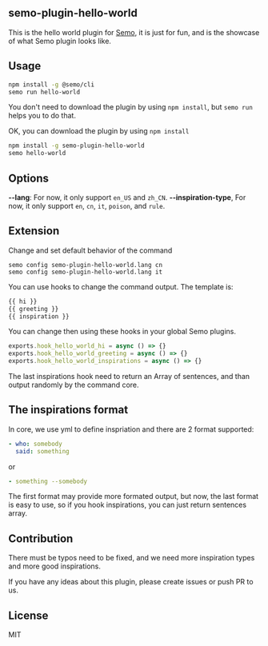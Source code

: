 semo-plugin-hello-world
------------------------

This is the hello world plugin for [Semo](https://semo.js.org), it is just for fun, and is the showcase of what Semo plugin looks like.

## Usage

```sh
npm install -g @semo/cli
semo run hello-world
```

You don't need to download the plugin by using `npm install`, but `semo run` helps you to do that.

OK, you can download the plugin by using `npm install`

```sh
npm install -g semo-plugin-hello-world
semo hello-world
```

## Options

**--lang**: For now, it only support `en_US` and `zh_CN`.
**--inspiration-type**, For now, it only support `en`, `cn`, `it`, `poison`, and `rule`.

## Extension

Change and set default behavior of the command

```
semo config semo-plugin-hello-world.lang cn
semo config semo-plugin-hello-world.lang it
```

You can use hooks to change the command output. The template is:

```html
{{ hi }}
{{ greeting }}
{{ inspiration }}
```

You can change then using these hooks in your global Semo plugins.

```js
exports.hook_hello_world_hi = async () => {}
exports.hook_hello_world_greeting = async () => {}
exports.hook_hello_world_inspirations = async () => {}
```

The last inspirations hook need to return an Array of sentences, and than output randomly by the command core.

## The inspirations format

In core, we use yml to define inspriation and there are 2 format supported:

```yml
- who: somebody
  said: something
```

or

```yml
- something --somebody
```

The first format may provide more formated output, but now, the last format is easy to use, so if you hook inspirations, you can just return sentences array.

## Contribution

There must be typos need to be fixed, and we need more inspiration types and more good inspirations.

If you have any ideas about this plugin, please create issues or push PR to us.

## License

MIT
